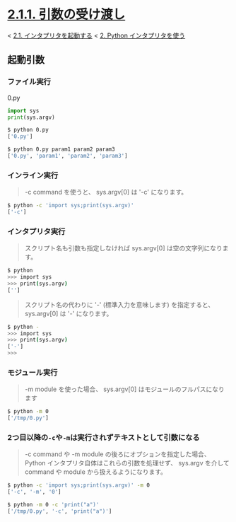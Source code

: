 # [2.1.1. 引数の受け渡し](https://docs.python.jp/3/tutorial/interpreter.html#argument-passing)

< [2.1. インタプリタを起動する](https://docs.python.jp/3/tutorial/interpreter.html#invoking-the-interpreter) < [2. Python インタプリタを使う](https://docs.python.jp/3/tutorial/interpreter.html)

## 起動引数

### ファイル実行

0.py
```python
import sys
print(sys.argv)
```

```sh
$ python 0.py
['0.py']
```

```sh
$ python 0.py param1 param2 param3
['0.py', 'param1', 'param2', 'param3']
```

### インライン実行

> -c command を使うと、 sys.argv[0] は '-c' になります。

```sh
$ python -c 'import sys;print(sys.argv)'
['-c']
```

### インタプリタ実行

> スクリプト名も引数も指定しなければ sys.argv[0] は空の文字列になります。

```sh
$ python
>>> import sys
>>> print(sys.argv)
['']
```

> スクリプト名の代わりに '-' (標準入力を意味します) を指定すると、 sys.argv[0] は '-' になります。

```sh
$ python -
>>> import sys
>>> print(sys.argv)
['-']
>>> 
```

### モジュール実行

> -m module を使った場合、 sys.argv[0] はモジュールのフルパスになります

```sh
$ python -m 0
['/tmp/0.py']
```

### 2つ目以降の`-c`や`-m`は実行されずテキストとして引数になる

> -c command や -m module の後ろにオプションを指定した場合、 Python インタプリタ自体はこれらの引数を処理せず、 sys.argv を介して command や module から扱えるようになります。

```sh
$ python -c 'import sys;print(sys.argv)' -m 0
['-c', '-m', '0']
```

```sh
$ python -m 0 -c 'print("a")'
['/tmp/0.py', '-c', 'print("a")']
```

